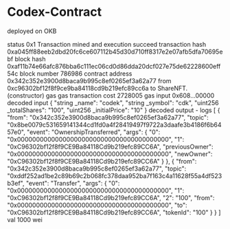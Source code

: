 # Codex-Contract

deployed on OKB


status	0x1 Transaction mined and execution succeed
transaction hash	0xa045ff88eeb2dbd20fc6ce607112b45d30d710ff8317e2e07afb5dfa70695ebf
block hash	0xaf11b74e66afc876bba6c111ec06cd0d86dda20dcf027e75de62228600eff54c
block number	786986
contract address	0x342c352e3900d8baca9b995c8ef0265ef3a62a77
from	0xc96302bf12f8f9ce9ba84118cd9b219efc89cc6a
to	ShareNFT.(constructor)
gas	 gas
transaction cost	2728005 gas 
input	0x608...00000
decoded input	{
	"string _name": "codek",
	"string _symbol": "cdk",
	"uint256 _totalShares": "100",
	"uint256 _initialPrice": "10"
}
decoded output	 - 
logs	[
	{
		"from": "0x342c352e3900d8baca9b995c8ef0265ef3a62a77",
		"topic": "0x8be0079c531659141344cd1fd0a4f28419497f9722a3daafe3b4186f6b6457e0",
		"event": "OwnershipTransferred",
		"args": {
			"0": "0x0000000000000000000000000000000000000000",
			"1": "0xC96302bf12f8f9CE9Ba84118Cd9b219efc89CC6A",
			"previousOwner": "0x0000000000000000000000000000000000000000",
			"newOwner": "0xC96302bf12f8f9CE9Ba84118Cd9b219efc89CC6A"
		}
	},
	{
		"from": "0x342c352e3900d8baca9b995c8ef0265ef3a62a77",
		"topic": "0xddf252ad1be2c89b69c2b068fc378daa952ba7f163c4a11628f55a4df523b3ef",
		"event": "Transfer",
		"args": {
			"0": "0x0000000000000000000000000000000000000000",
			"1": "0xC96302bf12f8f9CE9Ba84118Cd9b219efc89CC6A",
			"2": "100",
			"from": "0x0000000000000000000000000000000000000000",
			"to": "0xC96302bf12f8f9CE9Ba84118Cd9b219efc89CC6A",
			"tokenId": "100"
		}
	}
]
val	1000 wei

